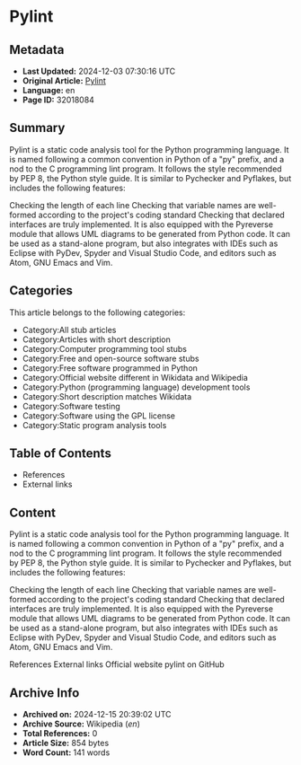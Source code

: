 # Pylint

## Metadata
- **Last Updated:** 2024-12-03 07:30:16 UTC
- **Original Article:** [Pylint](https://en.wikipedia.org/wiki/Pylint)
- **Language:** en
- **Page ID:** 32018084

## Summary
Pylint is a static code analysis tool for the Python programming language. It is named following a common convention in Python of a "py" prefix, and a nod to the C programming lint program. It follows the style recommended by PEP 8, the Python style guide. It is similar to Pychecker and Pyflakes, but includes the following features:

Checking the length of each line
Checking that variable names are well-formed according to the project's coding standard
Checking that declared interfaces are truly implemented.
It is also equipped with the Pyreverse module that allows UML diagrams to be generated from Python code.
It can be used as a stand-alone program, but also integrates with IDEs such as Eclipse with PyDev, Spyder and Visual Studio Code, and editors such as Atom, GNU Emacs and Vim.

## Categories
This article belongs to the following categories:

- Category:All stub articles
- Category:Articles with short description
- Category:Computer programming tool stubs
- Category:Free and open-source software stubs
- Category:Free software programmed in Python
- Category:Official website different in Wikidata and Wikipedia
- Category:Python (programming language) development tools
- Category:Short description matches Wikidata
- Category:Software testing
- Category:Software using the GPL license
- Category:Static program analysis tools

## Table of Contents

- References
- External links

## Content

Pylint is a static code analysis tool for the Python programming language. It is named following a common convention in Python of a "py" prefix, and a nod to the C programming lint program. It follows the style recommended by PEP 8, the Python style guide. It is similar to Pychecker and Pyflakes, but includes the following features:

Checking the length of each line
Checking that variable names are well-formed according to the project's coding standard
Checking that declared interfaces are truly implemented.
It is also equipped with the Pyreverse module that allows UML diagrams to be generated from Python code.
It can be used as a stand-alone program, but also integrates with IDEs such as Eclipse with PyDev, Spyder and Visual Studio Code, and editors such as Atom, GNU Emacs and Vim.

References
External links
Official website
pylint on GitHub

## Archive Info
- **Archived on:** 2024-12-15 20:39:02 UTC
- **Archive Source:** Wikipedia (_en_)
- **Total References:** 0
- **Article Size:** 854 bytes
- **Word Count:** 141 words
